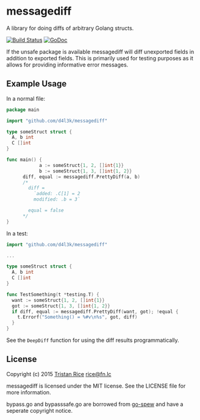 # messagediff
A library for doing diffs of arbitrary Golang structs.

[![Build Status](https://travis-ci.org/d4l3k/messagediff.svg?branch=master)](https://travis-ci.org/d4l3k/messagediff)
[![GoDoc](https://godoc.org/github.com/d4l3k/messagediff?status.svg)](https://godoc.org/github.com/d4l3k/messagediff)

If the unsafe package is available messagediff will diff unexported fields in
addition to exported fields. This is primarily used for testing purposes as it
allows for providing informative error messages.


## Example Usage
In a normal file:
```go
package main

import "github.com/d4l3k/messagediff"

type someStruct struct {
  A, b int
  C []int
}

func main() {
			a := someStruct{1, 2, []int{1}}
			b := someStruct{1, 3, []int{1, 2}}
      diff, equal := messagediff.PrettyDiff(a, b)
      /*
        diff =
          `added: .C[1] = 2
          modified: .b = 3`

        equal = false
      */
}

```
In a test:
```go
import "github.com/d4l3k/messagediff"

...

type someStruct struct {
  A, b int
  C []int
}

func TestSomething(t *testing.T) {
  want := someStruct{1, 2, []int{1}}
  got := someStruct{1, 3, []int{1, 2}}
  if diff, equal := messagediff.PrettyDiff(want, got); !equal {
    t.Errorf("Something() = %#v\n%s", got, diff)
  }
}
```

See the `DeepDiff` function for using the diff results programmatically.

## License
Copyright (c) 2015 [Tristan Rice](https://fn.lc) <rice@fn.lc>

messagediff is licensed under the MIT license. See the LICENSE file for more information.

bypass.go and bypasssafe.go are borrowed from
[go-spew](https://github.com/davecgh/go-spew) and have a seperate copyright
notice.
